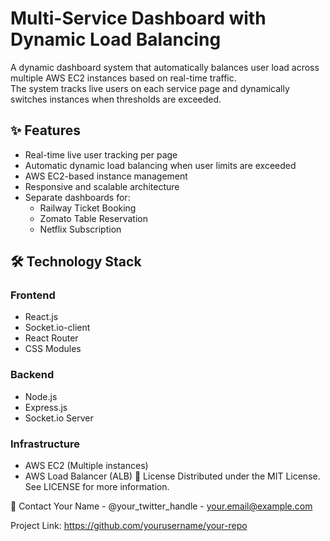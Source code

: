 # Multi-Service Dashboard with Dynamic Load Balancing

A dynamic dashboard system that automatically balances user load across multiple AWS EC2 instances based on real-time traffic.  
The system tracks live users on each service page and dynamically switches instances when thresholds are exceeded.

## ✨ Features

- Real-time live user tracking per page
- Automatic dynamic load balancing when user limits are exceeded
- AWS EC2-based instance management
- Responsive and scalable architecture
- Separate dashboards for:
  - Railway Ticket Booking
  - Zomato Table Reservation
  - Netflix Subscription

## 🛠️ Technology Stack

### Frontend

- React.js
- Socket.io-client
- React Router
- CSS Modules

### Backend

- Node.js
- Express.js
- Socket.io Server

### Infrastructure

- AWS EC2 (Multiple instances)
- AWS Load Balancer (ALB)
📜 License
Distributed under the MIT License. See LICENSE for more information.

📧 Contact
Your Name - @your_twitter_handle - your.email@example.com

Project Link: https://github.com/yourusername/your-repo
